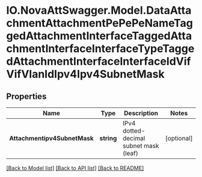 # IO.NovaAttSwagger.Model.DataAttachmentAttachmentPePePeNameTaggedAttachmentInterfaceTaggedAttachmentInterfaceInterfaceTypeTaggedAttachmentInterfaceInterfaceIdVifVifVlanIdIpv4Ipv4SubnetMask
## Properties

Name | Type | Description | Notes
------------ | ------------- | ------------- | -------------
**Attachmentipv4SubnetMask** | **string** | IPv4 dotted-decimal subnet mask (leaf) | [optional] 

[[Back to Model list]](../README.md#documentation-for-models) [[Back to API list]](../README.md#documentation-for-api-endpoints) [[Back to README]](../README.md)

